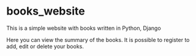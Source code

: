 # books_website
This is a simple website with books written in Python, Django

Here you can view the summary of the books. It is possible to register to add, edit or delete your books.

